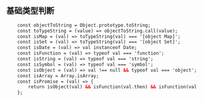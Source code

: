 <!--
 * @Author: your name
 * @Date: 2021-03-15 10:48:31
 * @LastEditTime: 2021-06-28 10:56:24
 * @LastEditors: Please set LastEditors
 * @Description: In User Settings Edit
 * @FilePath: \lcz_document\docs\js\base.md
-->
## 基础类型判断
```html
    const objectToString = Object.prototype.toString;
    const toTypeString = (value) => objectToString.call(value);
    const isMap = (val) => toTypeString(val) === '[object Map]';
    const isSet = (val) => toTypeString(val) === '[object Set]';
    const isDate = (val) => val instanceof Date;
    const isFunction = (val) => typeof val === 'function';
    const isString = (val) => typeof val === 'string';
    const isSymbol = (val) => typeof val === 'symbol';
    const isObject = (val) => val !== null && typeof val === 'object';
    const isArray = Array.isArray;
    const isPromise = (val) => {
        return isObject(val) && isFunction(val.then) && isFunction(val.catch);
    };
```